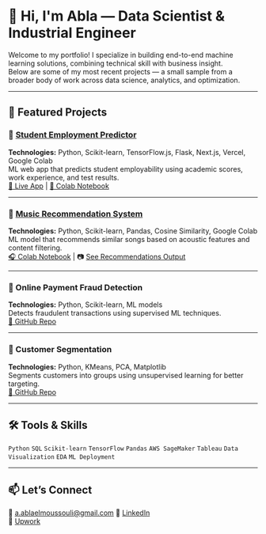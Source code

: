 # 👋 Hi, I'm Abla — Data Scientist & Industrial Engineer

Welcome to my portfolio! I specialize in building end-to-end machine learning solutions, combining technical skill with business insight.  
Below are some of my most recent projects — a small sample from a broader body of work across data science, analytics, and optimization.

---

## 💼 Featured Projects

### 🔹 [Student Employment Predictor](https://github.com/ablael19/student-employment-predictor)
**Technologies:** Python, Scikit-learn, TensorFlow.js, Flask, Next.js, Vercel, Google Colab  
ML web app that predicts student employability using academic scores, work experience, and test results.  
[🔗 Live App](https://employment-predictor.vercel.app/) | [🧪 Colab Notebook](https://colab.research.google.com/drive/13IslyktBxJ4ITePJZBG0xDu7nFIS3oPb)



---

### 🔹 [Music Recommendation System](https://github.com/ablael19/music-recommendation-system)
**Technologies:** Python, Scikit-learn, Pandas, Cosine Similarity, Google Colab  
ML model that recommends similar songs based on acoustic features and content filtering.  
[🎧 Colab Notebook](https://colab.research.google.com/drive/1F4b3GT2doLDomNs1ZmM-paq97cWiNaFL?usp=sharing) | 📷 [See Recommendations Output](https://github.com/user-attachments/assets/01f59e3f-3499-4fc4-a02d-fff27c1d1fb6)


---

### 🔹 Online Payment Fraud Detection
**Technologies:** Python, Scikit-learn, ML models  
Detects fraudulent transactions using supervised ML techniques.  
[🔗 GitHub Repo](https://github.com/YOUR_USERNAME/fraud-detection)

---

### 🔹 Customer Segmentation
**Technologies:** Python, KMeans, PCA, Matplotlib  
Segments customers into groups using unsupervised learning for better targeting.  
[🔗 GitHub Repo](https://github.com/YOUR_USERNAME/customer-segmentation)

---

## 🛠 Tools & Skills

`Python` `SQL` `Scikit-learn` `TensorFlow` `Pandas` `AWS SageMaker` `Tableau` `Data Visualization` `EDA` `ML Deployment`

---

## 📫 Let’s Connect

📧 a.ablaelmoussouli@gmail.com 
🔗 [LinkedIn](https://www.linkedin.com/in/abla-e-1b05ab229/)  
🔗 [Upwork](https://www.upwork.com/freelancers/~0168217598a3510b2d)
